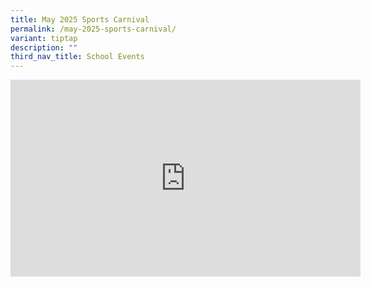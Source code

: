 ```yaml
---
title: May 2025 Sports Carnival
permalink: /may-2025-sports-carnival/
variant: tiptap
description: ""
third_nav_title: School Events
---
```

<div class="iframe-wrapper">
<iframe height="315" width="560" allowfullscreen="true" frameborder="0" src="https://www.youtube.com/embed/TeGUgpWZIig?si=1ID78DtZZmzuKBsa"></iframe>
</div>
<p></p>